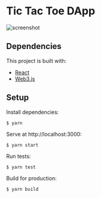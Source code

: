# Tic Tac Toe DApp

![screenshot](https://user-images.githubusercontent.com/25278658/41843863-db3446ec-786e-11e8-9b9a-3867c9c5d3aa.png)

## Dependencies

This project is built with:

- [React](https://reactjs.org/)
- [Web3.js](https://web3js.readthedocs.io/en/1.0/index.html)

## Setup

Install dependencies:

```
$ yarn
```

Serve at http://localhost:3000:

```
$ yarn start
```

Run tests:

```
$ yarn test
```

Build for production:

```
$ yarn build
```
